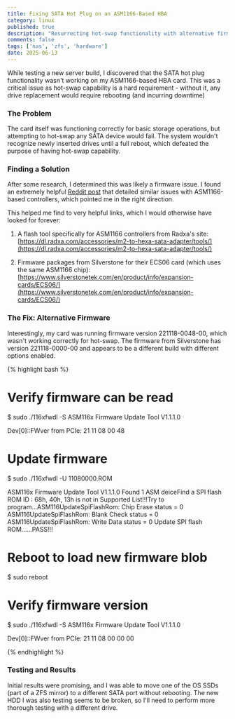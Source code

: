 ```yaml
---
title: Fixing SATA Hot Plug on an ASM1166-Based HBA
category: linux
published: true
description: "Resurrecting hot-swap functionality with alternative firmware"
comments: false
tags: ['nas', 'zfs', 'hardware']
date: 2025-06-13
---
```


While testing a new server build, I discovered that the SATA hot plug functionality wasn't working on my ASM1166-based HBA card. This was a critical issue as hot-swap capability is a hard requirement - without it, any drive replacement would require rebooting (and incurring downtime)

### The Problem

The card itself was functioning correctly for basic storage operations, but attempting to hot-swap any SATA device would fail. The system wouldn't recognize newly inserted drives until a full reboot, which defeated the purpose of having hot-swap capability.

### Finding a Solution

After some research, I determined this was likely a firmware issue. I found an extremely helpful [Reddit post](https://www.reddit.com/r/unRAID/comments/1j9dzxr/asm1166_firmware_mess/) that detailed similar issues with ASM1166-based controllers, which pointed me in the right direction.

This helped me find to very helpful links, which I would otherwise have looked for forever:

1. A flash tool specifically for ASM1166 controllers from Radxa's site:
   [https://dl.radxa.com/accessories/m2-to-hexa-sata-adapter/tools/](https://dl.radxa.com/accessories/m2-to-hexa-sata-adapter/tools/)

2. Firmware packages from Silverstone for their ECS06 card (which uses the same ASM1166 chip):
   [https://www.silverstonetek.com/en/product/info/expansion-cards/ECS06/](https://www.silverstonetek.com/en/product/info/expansion-cards/ECS06/)

### The Fix: Alternative Firmware

Interestingly, my card was running firmware version 221118-0048-00, which wasn't working correctly for hot-swap. The firmware from Silverstone has version 221118-0000-00 and appears to be a different build with different options enabled.

{% highlight bash %}
# Verify firmware can be read
$ sudo ./116xfwdl -S
ASM116x Firmware Update Tool V1.1.1.0

Dev[0]::FWver from PCIe: 21 11 08 00 48

# Update firmware
$ sudo ./116xfwdl -U 11080000.ROM

ASM116x Firmware Update Tool V1.1.1.0
Found 1 ASM deiceFind a SPI flash ROM ID : 68h, 40h, 13h is not in Supported List!!!Try to program...ASM116UpdateSpiFlashRom: Chip Erase status = 0
ASM116UpdateSpiFlashRom: Blank Check status = 0
ASM116UpdateSpiFlashRom: Write Data status = 0
Update SPI flash ROM......PASS!!!

# Reboot to load new firmware blob
$ sudo reboot

# Verify firmware version
$ sudo ./116xfwdl -S
ASM116x Firmware Update Tool V1.1.1.0

Dev[0]::FWver from PCIe: 21 11 08 00 00 00

{% endhighlight %}

### Testing and Results

Initial results were promising, and I was able to move one of the OS SSDs (part of a ZFS mirror) to a different SATA port without rebooting.
The new HDD I was also testing seems to be broken, so I'll need to perform more thorough testing with a different drive.
